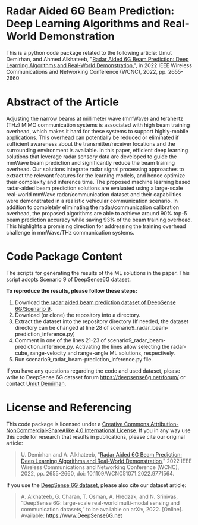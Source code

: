 # Radar Aided 6G Beam Prediction: Deep Learning Algorithms and Real-World Demonstration
This is a python code package related to the following article:
Umut Demirhan, and Ahmed Alkhateeb, "[Radar Aided 6G Beam Prediction: Deep Learning Algorithms and Real-World Demonstration](https://ieeexplore.ieee.org/document/9771564),", in 2022 IEEE Wireless Communications and Networking Conference (WCNC), 2022, pp. 2655-2660

# Abstract of the Article
Adjusting the narrow beams at millimeter wave (mmWave) and terahertz (THz) MIMO communication systems is associated with high beam training overhead, which makes it hard for these systems to support highly-mobile applications. This overhead can potentially be reduced or eliminated if sufficient awareness about the transmitter/receiver locations and the surrounding environment is available. In this paper, efficient deep learning solutions that leverage radar sensory data are developed to guide the mmWave beam prediction and significantly reduce the beam training overhead. Our solutions integrate radar signal processing approaches to extract the relevant features for the learning models, and hence optimize their complexity and inference time. The proposed machine learning based radar-aided beam prediction solutions are evaluated using a large-scale real-world mmWave radar/communication dataset and their capabilities were demonstrated in a realistic vehicular communication scenario. In addition to completely eliminating the radar/communication calibration overhead, the proposed algorithms are able to achieve around 90% top-5 beam prediction accuracy while saving 93% of the beam training overhead. This highlights a promising direction for addressing the training overhead challenge in mmWave/THz communication systems.

# Code Package Content 
The scripts for generating the results of the ML solutions in the paper. This script adopts Scenario 9 of DeepSense6G dataset.

**To reproduce the results, please follow these steps:**
1. Download [the radar aided beam prediction dataset of DeepSense 6G/Scenario 9](https://deepsense6g.net/radar-aided-beam-prediction/).
2. Download (or clone) the repository into a directory.
3. Extract the dataset into the repository directory 
   (If needed, the dataset directory can be changed at line 28 of scenario9_radar_beam-prediction_inference.py)
4. Comment in one of the lines 21-23 of scenario9_radar_beam-prediction_inference.py.
   Activating the lines allow selecting the radar-cube, range-velocity and range-angle ML solutions, respectively.
5. Run scenario9_radar_beam-prediction_inference.py file.

If you have any questions regarding the code and used dataset, please write to DeepSense 6G dataset forum https://deepsense6g.net/forum/ or contact [Umut Demirhan](mailto:udemirhan@asu.edu?subject=[GitHub]%20Beam%20prediction%20implementation).

# License and Referencing
This code package is licensed under a [Creative Commons Attribution-NonCommercial-ShareAlike 4.0 International License](https://creativecommons.org/licenses/by-nc-sa/4.0/). 
If you in any way use this code for research that results in publications, please cite our original article:
> U. Demirhan and A. Alkhateeb, "[Radar Aided 6G Beam Prediction: Deep Learning Algorithms and Real-World Demonstration](https://ieeexplore.ieee.org/document/9771564)," 2022 IEEE Wireless Communications and Networking Conference (WCNC), 2022, pp. 2655-2660, doi: 10.1109/WCNC51071.2022.9771564.

If you use the [DeepSense 6G dataset](www.deepsense6g.net), please also cite our dataset article:
> A. Alkhateeb, G. Charan, T. Osman, A. Hredzak, and N. Srinivas, “DeepSense 6G: large-scale real-world multi-modal sensing and communication datasets,” to be available on arXiv, 2022. [Online]. Available: https://www.DeepSense6G.net
